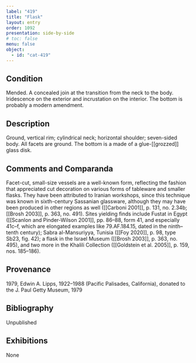 ```yaml
---
label: "419"
title: "Flask"
layout: entry
order: 1092
presentation: side-by-side
# toc: false
menu: false
object:
  - id: "cat-419"
---
```


## Condition

Mended. A concealed join at the transition from the neck to the body. Iridescence on the exterior and incrustation on the interior. The bottom is probably a modern amendment.

## Description

Ground, vertical rim; cylindrical neck; horizontal shoulder; seven-sided body. All facets are ground. The bottom is a made of a glue-\[\[grozzed\]\] glass disk.

## Comments and Comparanda

Facet-cut, small-size vessels are a well-known form, reflecting the fashion that appreciated cut decoration on various forms of tableware and smaller flasks. They have been attributed to Iranian workshops, since this technique was known in sixth-century Sassanian glassware, although they may have been produced in other regions as well ([[Carboni 2001]], p. 131, no. 2.34b; [[Brosh 2003]], p. 363, no. 491). Sites yielding finds include Fustat in Egypt ([[Scanlon and Pinder-Wilson 2001]], pp. 86–88, form 41, and especially 41c–f, which are elongated examples like 79.AF.184.15, dated in the ninth–tenth century); Sabra al-Mansuriyya, Tunisia ([[Foy 2020]], p. 98, type Sb23, fig. 42); a flask in the Israel Museum ([[Brosh 2003]], p. 363, no. 495), and two more in the Khalili Collection ([[Goldstein et al. 2005]], p. 159, nos. 185–186).

## Provenance

1979, Edwin A. Lipps, 1922–1988 (Pacific Palisades, California), donated to the J. Paul Getty Museum, 1979

## Bibliography

Unpublished

## Exhibitions

None
